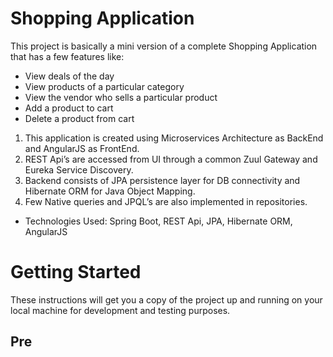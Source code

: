 # Shopping Application
This project is basically a mini version of a complete Shopping Application that has a few features like:
- View deals of the day
- View products of a particular category
- View the vendor who sells a particular product
- Add a product to cart
- Delete a product from cart

1. This application is created using Microservices Architecture as BackEnd and AngularJS as FrontEnd. 
2. REST Api’s are accessed from UI through a common Zuul Gateway and Eureka Service Discovery. 
3. Backend consists of JPA persistence layer for DB connectivity and Hibernate ORM for Java Object Mapping.
4. Few Native queries and JPQL’s are also implemented in repositories. 

- Technologies Used:
Spring Boot, REST Api, JPA, Hibernate ORM, AngularJS 

# Getting Started
These instructions will get you a copy of the project up and running on your local machine for development and testing purposes.

## Pre
